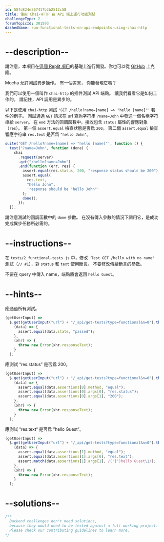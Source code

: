 ```yaml
---
id: 587d824e367417b2b2512c58
title: 使用 Chai-HTTP 在 API 端上運行功能測試
challengeType: 2
forumTopicId: 301593
dashedName: run-functional-tests-on-api-endpoints-using-chai-http
---
```


# --description--

請注意，本項目在[這個 Replit 項目](https://replit.com/github/freeCodeCamp/boilerplate-mochachai)的基礎上進行開發。你也可以從 [GitHub](https://repl.it/github/freeCodeCamp/boilerplate-mochachai) 上克隆。

Mocha 允許測試異步操作。 有一個差異， 你能發現它嗎？

我們可以使用一個叫作 `chai-http` 的插件測試 API 端點。 讓我們看看它是如何工作的。 請記住，API 調用是異步的。

以下是使用 `chai-http` 測試 `'GET /hello?name=[name] => "hello [name]"'` 套件的例子。 測試通過 `GET` 請求在 url 查詢字符串 `?name=John` 中發送一個名稱字符串給 `server`。 在 `end` 方法的回調函數中，接收包含 `status` 屬性的響應對象（`res`）。 第一個 `assert.equal` 檢查狀態是否爲 `200`。 第二個 `assert.equal` 檢查響應字符串 `res.text` 是否爲 `"hello John"`。

```js
suite('GET /hello?name=[name] => "hello [name]"', function () {
  test("?name=John", function (done) {
    chai
      .request(server)
      .get("/hello?name=John")
      .end(function (err, res) {
        assert.equal(res.status, 200, "response status should be 200");
        assert.equal(
          res.text,
          "hello John",
          'response should be "hello John"'
        );
        done();
      });
  });
```

請注意測試的回調函數中的 `done` 參數。 在沒有傳入參數的情況下調用它，是成功完成異步任務所必需的。

# --instructions--

在 `tests/2_functional-tests.js` 中，修改 `'Test GET /hello with no name'` 測試（`// #1`），對 `status` 和 `text` 使用斷言。 不要修改傳給斷言的參數。

不要在 query 中傳入 name，端點將會返回 `hello Guest`。

# --hints--

應通過所有測試。

```js
(getUserInput) =>
  $.get(getUserInput("url") + "/_api/get-tests?type=functional&n=0").then(
    (data) => {
      assert.equal(data.state, "passed");
    },
    (xhr) => {
      throw new Error(xhr.responseText);
    }
  );
```

應測試 “res.status” 是否爲 200。

```js
(getUserInput) =>
  $.get(getUserInput("url") + "/_api/get-tests?type=functional&n=0").then(
    (data) => {
      assert.equal(data.assertions[0].method, "equal");
      assert.equal(data.assertions[0].args[0], "res.status");
      assert.equal(data.assertions[0].args[1], "200");
    },
    (xhr) => {
      throw new Error(xhr.responseText);
    }
  );
```

應測試 “res.text“ 是否爲 ”hello Guest“。

```js
(getUserInput) =>
  $.get(getUserInput("url") + "/_api/get-tests?type=functional&n=0").then(
    (data) => {
      assert.equal(data.assertions[1].method, "equal");
      assert.equal(data.assertions[1].args[0], "res.text");
      assert.match(data.assertions[1].args[1], /('|")hello Guest\1/);
    },
    (xhr) => {
      throw new Error(xhr.responseText);
    }
  );
```

# --solutions--

```js
/**
  Backend challenges don't need solutions, 
  because they would need to be tested against a full working project. 
  Please check our contributing guidelines to learn more.
*/
```
